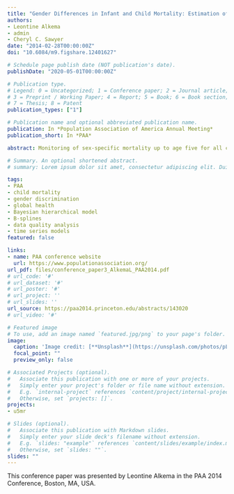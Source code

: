 ```yaml
---
title: "Gender Differences in Infant and Child Mortality: Estimation of Sex-Specific Mortality and an Assessment of Excess Female Deaths"
authors:
- Leontine Alkema
- admin
- Cheryl C. Sawyer
date: "2014-02-28T00:00:00Z"
doi: "10.6084/m9.figshare.12401627"

# Schedule page publish date (NOT publication's date).
publishDate: "2020-05-01T00:00:00Z"

# Publication type.
# Legend: 0 = Uncategorized; 1 = Conference paper; 2 = Journal article;
# 3 = Preprint / Working Paper; 4 = Report; 5 = Book; 6 = Book section;
# 7 = Thesis; 8 = Patent
publication_types: ["1"]

# Publication name and optional abbreviated publication name.
publication: In *Population Association of America Annual Meeting*
publication_short: In *PAA*

abstract: Monitoring of sex-specific mortality up to age five for all countries is challenging because of issues with data availability and quality. Moreover, sex ratios are expected to vary with under-five mortality, which makes it challenging to define "expected levels" and pinpoint to countries with outlying levels or trends, e.g. because of deprivation of girls' access to health care or proper nutrition. We developed a Bayesian model to estimate sex ratios for infant, child and under-five mortality for all countries. In addition, we estimated the relative difference between national sex ratios and expected sex ratios based on the global relation between mortality and sex ratios. Based on these relative differences, we identified countries with outlying sex ratios and assessed excess female mortality.

# Summary. An optional shortened abstract.
# summary: Lorem ipsum dolor sit amet, consectetur adipiscing elit. Duis posuere tellus ac convallis placerat. Proin tincidunt magna sed ex sollicitudin condimentum.

tags:
- PAA
- child mortality
- gender discrimination
- global health
- Bayesian hierarchical model
- B-splines
- data quality analysis
- time series models
featured: false

links:
- name: PAA conference website
  url: https://www.populationassociation.org/
url_pdf: files/conference_paper3_AlkemaL_PAA2014.pdf
# url_code: '#'
# url_dataset: '#'
# url_poster: '#'
# url_project: ''
# url_slides: ''
url_source: https://paa2014.princeton.edu/abstracts/143020
# url_video: '#'

# Featured image
# To use, add an image named `featured.jpg/png` to your page's folder. 
image:
  caption: 'Image credit: [**Unsplash**](https://unsplash.com/photos/pLCdAaMFLTE)'
  focal_point: ""
  preview_only: false

# Associated Projects (optional).
#   Associate this publication with one or more of your projects.
#   Simply enter your project's folder or file name without extension.
#   E.g. `internal-project` references `content/project/internal-project/index.md`.
#   Otherwise, set `projects: []`.
projects:
- u5mr

# Slides (optional).
#   Associate this publication with Markdown slides.
#   Simply enter your slide deck's filename without extension.
#   E.g. `slides: "example"` references `content/slides/example/index.md`.
#   Otherwise, set `slides: ""`.
slides: ""
---
```


This conference paper was presented by Leontine Alkema in the PAA 2014 Conference, Boston, MA, USA.
